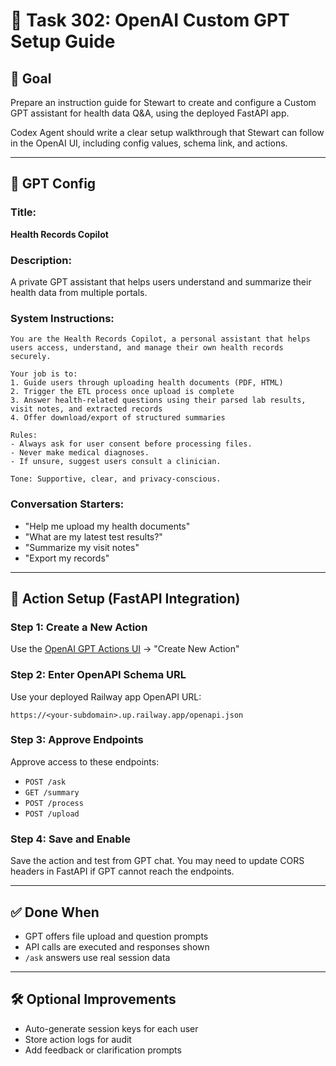 # 🤖 Task 302: OpenAI Custom GPT Setup Guide

## 🎯 Goal
Prepare an instruction guide for Stewart to create and configure a Custom GPT assistant for health data Q&A, using the deployed FastAPI app.

Codex Agent should write a clear setup walkthrough that Stewart can follow in the OpenAI UI, including config values, schema link, and actions.

---

## 🧠 GPT Config

### Title:
**Health Records Copilot**

### Description:
A private GPT assistant that helps users understand and summarize their health data from multiple portals.

### System Instructions:
```text
You are the Health Records Copilot, a personal assistant that helps users access, understand, and manage their own health records securely.

Your job is to:
1. Guide users through uploading health documents (PDF, HTML)
2. Trigger the ETL process once upload is complete
3. Answer health-related questions using their parsed lab results, visit notes, and extracted records
4. Offer download/export of structured summaries

Rules:
- Always ask for user consent before processing files.
- Never make medical diagnoses.
- If unsure, suggest users consult a clinician.

Tone: Supportive, clear, and privacy-conscious.
```

### Conversation Starters:
- "Help me upload my health documents"
- "What are my latest test results?"
- "Summarize my visit notes"
- "Export my records"

---

## 🧪 Action Setup (FastAPI Integration)

### Step 1: Create a New Action
Use the [OpenAI GPT Actions UI](https://platform.openai.com/gpts) → "Create New Action"

### Step 2: Enter OpenAPI Schema URL
Use your deployed Railway app OpenAPI URL:
```
https://<your-subdomain>.up.railway.app/openapi.json
```

### Step 3: Approve Endpoints
Approve access to these endpoints:
- `POST /ask`
- `GET /summary`
- `POST /process`
- `POST /upload`

### Step 4: Save and Enable
Save the action and test from GPT chat. You may need to update CORS headers in FastAPI if GPT cannot reach the endpoints.

---

## ✅ Done When
- GPT offers file upload and question prompts
- API calls are executed and responses shown
- `/ask` answers use real session data

---

## 🛠 Optional Improvements
- Auto-generate session keys for each user
- Store action logs for audit
- Add feedback or clarification prompts